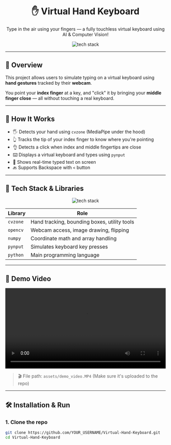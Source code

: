 <div align="center">

# ✋ Virtual Hand Keyboard

Type in the air using your fingers — a fully touchless virtual keyboard using AI & Computer Vision!

<img src="https://skillicons.dev/icons?i=python,opencv,github" alt="tech stack" />

</div>

---

## 📌 Overview

This project allows users to simulate typing on a virtual keyboard using **hand gestures** tracked by their **webcam**.

You point your **index finger** at a key, and "click" it by bringing your **middle finger close** — all without touching a real keyboard.

---

## 🎯 How It Works

- 🖐 Detects your hand using `cvzone` (MediaPipe under the hood)
- 👆 Tracks the tip of your index finger to know where you're pointing
- 👌 Detects a click when index and middle fingertips are close
- ⌨️ Displays a virtual keyboard and types using `pynput`
- 🧠 Shows real-time typed text on screen
- 🔙 Supports Backspace with `<` button

---

## 🧠 Tech Stack & Libraries

<p align="center">
  <img src="https://skillicons.dev/icons?i=python,numpy,opencv,git,github" alt="tech stack" />
</p>

| Library     | Role                                          |
|-------------|-----------------------------------------------|
| `cvzone`    | Hand tracking, bounding boxes, utility tools  |
| `opencv`    | Webcam access, image drawing, flipping        |
| `numpy`     | Coordinate math and array handling            |
| `pynput`    | Simulates keyboard key presses                |
| `python`    | Main programming language                     |

---

## 🎥 Demo Video

<video width="100%" controls>
  <source src="assets/demo_video.MP4" type="video/mp4">
  Your browser does not support the video tag.
</video>

> 🎬 File path: `assets/demo_video.MP4` (Make sure it's uploaded to the repo)

---

## 🛠️ Installation & Run

### 1. Clone the repo

```bash
git clone https://github.com/YOUR_USERNAME/Virtual-Hand-Keyboard.git
cd Virtual-Hand-Keyboard
